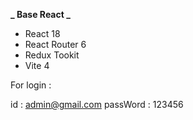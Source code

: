 **_ Base React _**

- React 18
- React Router 6
- Redux Tookit
- Vite 4

For login :

id : admin@gmail.com
passWord : 123456
